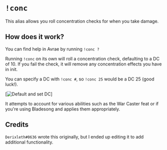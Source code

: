 # `!conc`

This alias allows you roll concentration checks for when you take damage.

## How does it work?

You can find help in Avrae by running `!conc ?`

Running `!conc` on its own will roll a concentration check, defaulting to a DC of 10. If you fail the check, it will remove any concentration effects you have in init.

You can specify a DC with `!conc #`, so `!conc 25` would be a DC 25 (good luck!).

[![Default and set DC](https://cdn.discordapp.com/attachments/720465301329805332/733897624587075604/unknown.png)]

It attempts to account for various abilities such as the War Caster feat or if you're using Bladesong and applies them appropriately.

## Credits

`Derixleth#0636` wrote this originally, but I ended up editing it to add additional functionality. 